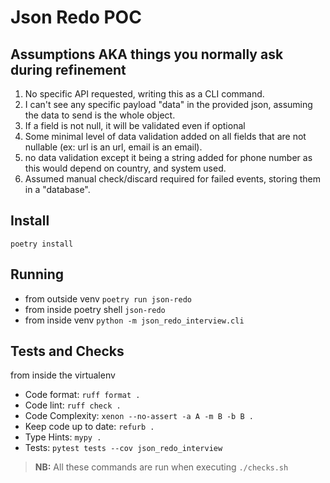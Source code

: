 # Json Redo POC

## Assumptions AKA things you normally ask during refinement
1. No specific API requested, writing this as a CLI command.
2. I can't see any specific payload "data" in the provided json, assuming the data to send is the whole object.
3. If a field is not null, it will be validated even if optional
4. Some minimal level of data validation added on all fields that are not nullable (ex: url is an url, email is an email).
5. no data validation except it being a string added for phone number as this would depend on country, and system used.
6. Assumed manual check/discard required for failed events, storing them in a "database".

## Install
`poetry install`

## Running
- from outside venv `poetry run json-redo`
- from inside poetry shell `json-redo`
- from inside venv `python -m json_redo_interview.cli`


## Tests and Checks
from inside the virtualenv
- Code format: `ruff format .`
- Code lint: `ruff check .`
- Code Complexity: `xenon --no-assert -a A -m B -b B .`
- Keep code up to date: `refurb .`
- Type Hints: `mypy .`
- Tests: `pytest tests --cov json_redo_interview`


> **NB:** All these commands are run when executing `./checks.sh`
